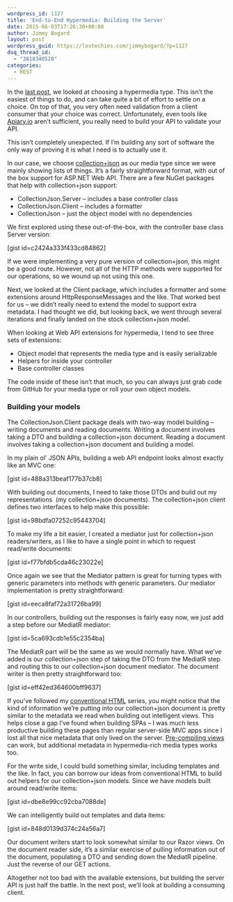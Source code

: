 ```yaml
---
wordpress_id: 1127
title: 'End-to-End Hypermedia: Building the Server'
date: 2015-06-03T17:26:30+00:00
author: Jimmy Bogard
layout: post
wordpress_guid: https://lostechies.com/jimmybogard/?p=1127
dsq_thread_id:
  - "3818340520"
categories:
  - REST
---
```

In the [last post](https://lostechies.com/jimmybogard/2015/05/22/end-to-end-hypermedia-choosing-a-media-type/ "End-to-End Hypermedia: Choosing a Media Type"), we looked at choosing a hypermedia type. This isn&#8217;t the easiest of things to do, and can take quite a bit of effort to settle on a choice. On top of that, you very often need validation from a client consumer that your choice was correct. Unfortunately, even tools like [Apiary.io](https://apiary.io/) aren&#8217;t sufficient, you really need to build your API to validate your API.

This isn&#8217;t completely unexpected. If I&#8217;m building any sort of software the only way of proving it is what I need is to actually use it.

In our case, we choose [collection+json](http://amundsen.com/media-types/collection/) as our media type since we were mainly showing lists of things. It&#8217;s a fairly straightforward format, with out of the box support for ASP.NET Web API. There are a few NuGet packages that help with collection+json support:

  * CollectionJson.Server &#8211; includes a base controller class
  * CollectionJson.Client &#8211; includes a formatter
  * CollectionJson &#8211; just the object model with no dependencies

We first explored using these out-of-the-box, with the controller base class Server version:

[gist id=c2424a333f433cd84862]

If we were implementing a very pure version of collection+json, this might be a good route. However, not all of the HTTP methods were supported for our operations, so we wound up not using this one.

Next, we looked at the Client package, which includes a formatter and some extensions around HttpResponseMessages and the like. That worked best for us &#8211; we didn&#8217;t really need to extend the model to support extra metadata. I had thought we did, but looking back, we went through several iterations and finally landed on the stock collection+json model.

When looking at Web API extensions for hypermedia, I tend to see three sets of extensions:

  * Object model that represents the media type and is easily serializable
  * Helpers for inside your controller
  * Base controller classes

The code inside of these isn&#8217;t that much, so you can always just grab code from GitHub for your media type or roll your own object models.

### Building your models

The CollectionJson.Client package deals with two-way model building &#8211; writing documents and reading documents. Writing a document involves taking a DTO and building a collection+json document. Reading a document involves taking a collection+json document and building a model.

In my plain ol&#8217; JSON APIs, building a web API endpoint looks almost exactly like an MVC one:

[gist id=488a313beaf177b37cb8]

With building out documents, I need to take those DTOs and build out my representations  (my collection+json documents). The collection+json client defines two interfaces to help make this possible:

[gist id=98bdfa07252c95443704]

To make my life a bit easier, I created a mediator just for collection+json readers/writers, as I like to have a single point in which to request read/write documents:

[gist id=f77bfdb5cda46c23022e]

Once again we see that the Mediator pattern is great for turning types with generic parameters into methods with generic parameters. Our mediator implementation is pretty straightforward:

[gist id=eeca8faf72a31726ba99]

In our controllers, building out the responses is fairly easy now, we just add a step before our MediatR mediator:

[gist id=5ca693cdb1e55c2354ba]

The MediatR part will be the same as we would normally have. What we&#8217;ve added is our collection+json step of taking the DTO from the MediatR step and routing this to our collection+json document mediator. The document writer is then pretty straightforward too:

[gist id=eff42ed364600bff9637]

If you&#8217;ve followed my [conventional HTML](https://lostechies.com/jimmybogard/2013/07/18/conventional-html-in-asp-net-mvc-a-primer/ "Conventional HTML in ASP.NET MVC: A Primer") series, you might notice that the kind of information we&#8217;re putting into our collection+json document is pretty similar to the metadata we read when building out intelligent views. This helps close a gap I&#8217;ve found when building SPAs &#8211; I was much less productive building these pages than regular server-side MVC apps since I lost all that nice metadata that only lived on the server. [Pre-compiling views](https://lostechies.com/jimmybogard/2014/08/14/conventional-html-in-asp-net-mvc-client-side-templates/ "Conventional HTML in ASP.NET MVC: Client-side templates") can work, but additional metadata in hypermedia-rich media types works too.

For the write side, I could build something similar, including templates and the like. In fact, you can borrow our ideas from conventional HTML to build out helpers for our collection+json models. Since we have models built around read/write items:

[gist id=dbe8e99cc92cba7088de]

We can intelligently build out templates and data items:

[gist id=848d0139d374c24a56a7]

Our document writers start to look somewhat similar to our Razor views. On the document reader side, it&#8217;s a similar exercise of pulling information out of the document, populating a DTO and sending down the MediatR pipeline. Just the reverse of our GET actions.

Altogether not too bad with the available extensions, but building the server API is just half the battle. In the next post, we&#8217;ll look at building a consuming client.